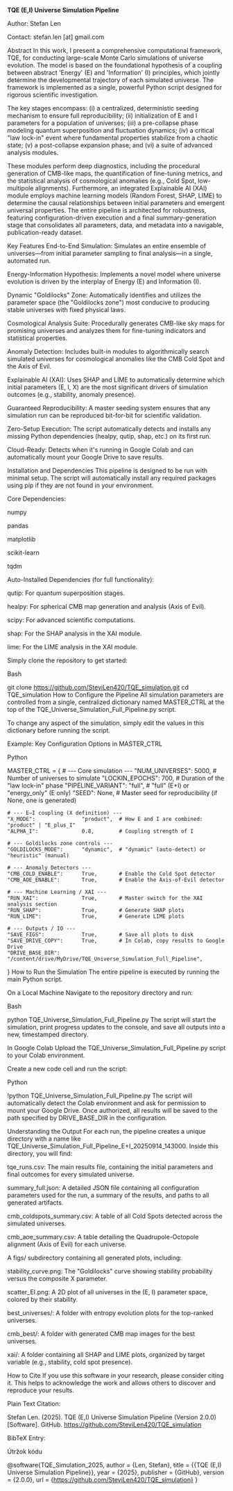 **TQE (E,I) Universe Simulation Pipeline**

Author: Stefan Len

Contact: stefan.len [at] gmail.com

Abstract
In this work, I present a comprehensive computational framework, TQE, for conducting large-scale Monte Carlo simulations of universe evolution. The model is based on the foundational hypothesis of a coupling between abstract 'Energy' (E) and 'Information' (I) principles, which jointly determine the developmental trajectory of each simulated universe. The framework is implemented as a single, powerful Python script designed for rigorous scientific investigation.

The key stages encompass:
(i) a centralized, deterministic seeding mechanism to ensure full reproducibility;
(ii) initialization of E and I parameters for a population of universes;
(iii) a pre-collapse phase modeling quantum superposition and fluctuation dynamics;
(iv) a critical "law lock-in" event where fundamental properties stabilize from a chaotic state;
(v) a post-collapse expansion phase; and
(vi) a suite of advanced analysis modules.

These modules perform deep diagnostics, including the procedural generation of CMB-like maps, the quantification of fine-tuning metrics, and the statistical analysis of cosmological anomalies (e.g., Cold Spot, low-multipole alignments). Furthermore, an integrated Explainable AI (XAI) module employs machine learning models (Random Forest, SHAP, LIME) to determine the causal relationships between initial parameters and emergent universal properties. The entire pipeline is architected for robustness, featuring configuration-driven execution and a final summary-generation stage that consolidates all parameters, data, and metadata into a navigable, publication-ready dataset.

Key Features
End-to-End Simulation: Simulates an entire ensemble of universes—from initial parameter sampling to final analysis—in a single, automated run.

Energy-Information Hypothesis: Implements a novel model where universe evolution is driven by the interplay of Energy (E) and Information (I).

Dynamic "Goldilocks" Zone: Automatically identifies and utilizes the parameter space (the "Goldilocks zone") most conducive to producing stable universes with fixed physical laws.

Cosmological Analysis Suite: Procedurally generates CMB-like sky maps for promising universes and analyzes them for fine-tuning indicators and statistical properties.

Anomaly Detection: Includes built-in modules to algorithmically search simulated universes for cosmological anomalies like the CMB Cold Spot and the Axis of Evil.

Explainable AI (XAI): Uses SHAP and LIME to automatically determine which initial parameters (E, I, X) are the most significant drivers of simulation outcomes (e.g., stability, anomaly presence).

Guaranteed Reproducibility: A master seeding system ensures that any simulation run can be reproduced bit-for-bit for scientific validation.

Zero-Setup Execution: The script automatically detects and installs any missing Python dependencies (healpy, qutip, shap, etc.) on its first run.

Cloud-Ready: Detects when it's running in Google Colab and can automatically mount your Google Drive to save results.

Installation and Dependencies
This pipeline is designed to be run with minimal setup. The script will automatically install any required packages using pip if they are not found in your environment.

Core Dependencies:

numpy

pandas

matplotlib

scikit-learn

tqdm

Auto-Installed Dependencies (for full functionality):

qutip: For quantum superposition stages.

healpy: For spherical CMB map generation and analysis (Axis of Evil).

scipy: For advanced scientific computations.

shap: For the SHAP analysis in the XAI module.

lime: For the LIME analysis in the XAI module.

Simply clone the repository to get started:

Bash

git clone https://github.com/SteviLen420/TQE_simulation.git
cd TQE_simulation
How to Configure the Pipeline
All simulation parameters are controlled from a single, centralized dictionary named MASTER_CTRL at the top of the TQE_Universe_Simulation_Full_Pipeline.py script.

To change any aspect of the simulation, simply edit the values in this dictionary before running the script.

Example: Key Configuration Options in MASTER_CTRL

Python

MASTER_CTRL = {
    # --- Core simulation ---
    "NUM_UNIVERSES":        5000,   # Number of universes to simulate
    "LOCKIN_EPOCHS":        700,    # Duration of the "law lock-in" phase
    "PIPELINE_VARIANT":     "full", # "full" (E+I) or "energy_only" (E only)
    "SEED":                 None,   # Master seed for reproducibility (if None, one is generated)

    # --- E–I coupling (X definition) ---
    "X_MODE":               "product",  # How E and I are combined: "product" | "E_plus_I"
    "ALPHA_I":              0.8,        # Coupling strength of I

    # --- Goldilocks zone controls ---
    "GOLDILOCKS_MODE":      "dynamic",  # "dynamic" (auto-detect) or "heuristic" (manual)

    # --- Anomaly Detectors ---
    "CMB_COLD_ENABLE":      True,       # Enable the Cold Spot detector
    "CMB_AOE_ENABLE":       True,       # Enable the Axis-of-Evil detector

    # --- Machine Learning / XAI ---
    "RUN_XAI":              True,       # Master switch for the XAI analysis section
    "RUN_SHAP":             True,       # Generate SHAP plots
    "RUN_LIME":             True,       # Generate LIME plots

    # --- Outputs / IO ---
    "SAVE_FIGS":            True,       # Save all plots to disk
    "SAVE_DRIVE_COPY":      True,       # In Colab, copy results to Google Drive
    "DRIVE_BASE_DIR":       "/content/drive/MyDrive/TQE_Universe_Simulation_Full_Pipeline",
}
How to Run the Simulation
The entire pipeline is executed by running the main Python script.

On a Local Machine
Navigate to the repository directory and run:

Bash

python TQE_Universe_Simulation_Full_Pipeline.py
The script will start the simulation, print progress updates to the console, and save all outputs into a new, timestamped directory.

In Google Colab
Upload the TQE_Universe_Simulation_Full_Pipeline.py script to your Colab environment.

Create a new code cell and run the script:

Python

!python TQE_Universe_Simulation_Full_Pipeline.py
The script will automatically detect the Colab environment and ask for permission to mount your Google Drive. Once authorized, all results will be saved to the path specified by DRIVE_BASE_DIR in the configuration.

Understanding the Output
For each run, the pipeline creates a unique directory with a name like TQE_Universe_Simulation_Full_Pipeline_E+I_20250914_143000. Inside this directory, you will find:

tqe_runs.csv: The main results file, containing the initial parameters and final outcomes for every simulated universe.

summary_full.json: A detailed JSON file containing all configuration parameters used for the run, a summary of the results, and paths to all generated artifacts.

cmb_coldspots_summary.csv: A table of all Cold Spots detected across the simulated universes.

cmb_aoe_summary.csv: A table detailing the Quadrupole-Octopole alignment (Axis of Evil) for each universe.

A figs/ subdirectory containing all generated plots, including:

stability_curve.png: The "Goldilocks" curve showing stability probability versus the composite X parameter.

scatter_EI.png: A 2D plot of all universes in the (E, I) parameter space, colored by their stability.

best_universes/: A folder with entropy evolution plots for the top-ranked universes.

cmb_best/: A folder with generated CMB map images for the best universes.

xai/: A folder containing all SHAP and LIME plots, organized by target variable (e.g., stability, cold spot presence).

How to Cite
If you use this software in your research, please consider citing it. This helps to acknowledge the work and allows others to discover and reproduce your results.

Plain Text Citation:

Stefan Len. (2025). TQE (E,I) Universe Simulation Pipeline (Version 2.0.0) [Software]. GitHub. https://github.com/SteviLen420/TQE_simulation

BibTeX Entry:

Útržok kódu

@software{TQE_Simulation_2025,
  author = {Len, Stefan},
  title = {{TQE (E,I) Universe Simulation Pipeline}},
  year = {2025},
  publisher = {GitHub},
  version = {2.0.0},
  url = {https://github.com/SteviLen420/TQE_simulation}
}
